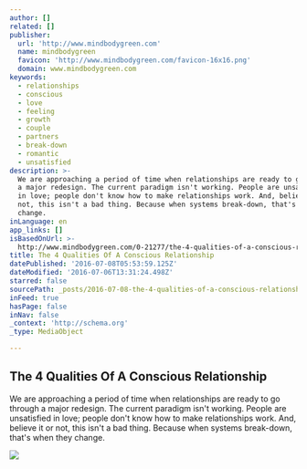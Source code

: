 ```yaml
---
author: []
related: []
publisher:
  url: 'http://www.mindbodygreen.com'
  name: mindbodygreen
  favicon: 'http://www.mindbodygreen.com/favicon-16x16.png'
  domain: www.mindbodygreen.com
keywords:
  - relationships
  - conscious
  - love
  - feeling
  - growth
  - couple
  - partners
  - break-down
  - romantic
  - unsatisfied
description: >-
  We are approaching a period of time when relationships are ready to go through
  a major redesign. The current paradigm isn't working. People are unsatisfied
  in love; people don't know how to make relationships work. And, believe it or
  not, this isn't a bad thing. Because when systems break-down, that's when they
  change.
inLanguage: en
app_links: []
isBasedOnUrl: >-
  http://www.mindbodygreen.com/0-21277/the-4-qualities-of-a-conscious-relationship.html
title: The 4 Qualities Of A Conscious Relationship
datePublished: '2016-07-08T05:53:59.125Z'
dateModified: '2016-07-06T13:31:24.498Z'
starred: false
sourcePath: _posts/2016-07-08-the-4-qualities-of-a-conscious-relationship.md
inFeed: true
hasPage: false
inNav: false
_context: 'http://schema.org'
_type: MediaObject

---
```

<article style=""><h1>The 4 Qualities Of A Conscious Relationship</h1><p>We are approaching a period of time when relationships are ready to go through a major redesign. The current paradigm isn't working. People are unsatisfied in love; people don't know how to make relationships work. And, believe it or not, this isn't a bad thing. Because when systems break-down, that's when they change.</p><img src="http://a1.img.mindbodygreen.com/image/upload/c_fill,w_720,h_378,g_center,q_85,fl_lossy,f_jpg/crp/consciouscouplefrocklinginaceruleansea-825x496.jpg" /></article>